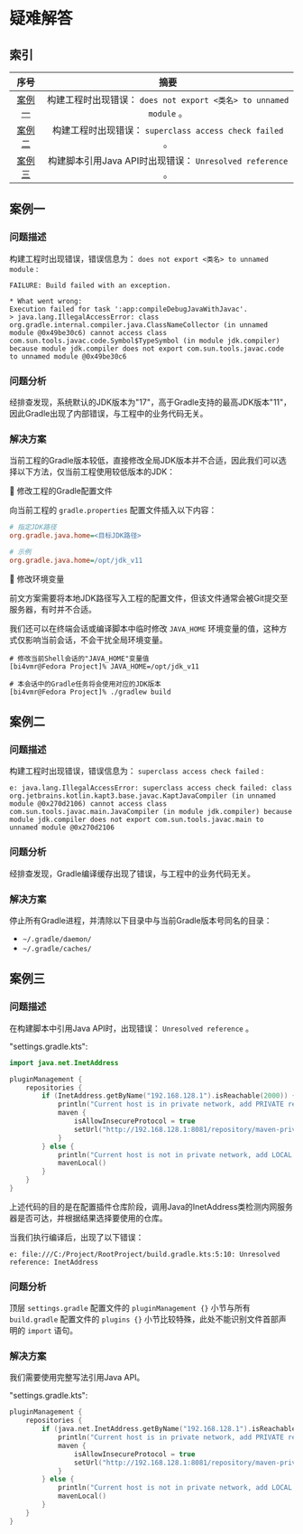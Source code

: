 # 疑难解答
## 索引

<div align="center">

|       序号        |                                摘要                                |
| :---------------: | :----------------------------------------------------------------: |
| [案例一](#案例一) | 构建工程时出现错误： `does not export <类名> to unnamed module` 。 |
| [案例二](#案例二) |      构建工程时出现错误： `superclass access check failed` 。      |
| [案例三](#案例三) |     构建脚本引用Java API时出现错误： `Unresolved reference` 。     |

</div>

## 案例一
### 问题描述
构建工程时出现错误，错误信息为： `does not export <类名> to unnamed module` :

```text
FAILURE: Build failed with an exception.

* What went wrong:
Execution failed for task ':app:compileDebugJavaWithJavac'.
> java.lang.IllegalAccessError: class org.gradle.internal.compiler.java.ClassNameCollector (in unnamed module @0x49be30c6) cannot access class com.sun.tools.javac.code.Symbol$TypeSymbol (in module jdk.compiler) because module jdk.compiler does not export com.sun.tools.javac.code to unnamed module @0x49be30c6
```

### 问题分析
经排查发现，系统默认的JDK版本为"17"，高于Gradle支持的最高JDK版本"11"，因此Gradle出现了内部错误，与工程中的业务代码无关。

### 解决方案
当前工程的Gradle版本较低，直接修改全局JDK版本并不合适，因此我们可以选择以下方法，仅当前工程使用较低版本的JDK：

🔷 修改工程的Gradle配置文件

向当前工程的 `gradle.properties` 配置文件插入以下内容：

```ini
# 指定JDK路径
org.gradle.java.home=<目标JDK路径>

# 示例
org.gradle.java.home=/opt/jdk_v11
```

🔷 修改环境变量

前文方案需要将本地JDK路径写入工程的配置文件，但该文件通常会被Git提交至服务器，有时并不合适。

我们还可以在终端会话或编译脚本中临时修改 `JAVA_HOME` 环境变量的值，这种方式仅影响当前会话，不会干扰全局环境变量。

```text
# 修改当前Shell会话的"JAVA_HOME"变量值
[bi4vmr@Fedora Project]% JAVA_HOME=/opt/jdk_v11

# 本会话中的Gradle任务将会使用对应的JDK版本
[bi4vmr@Fedora Project]% ./gradlew build
```

## 案例二
### 问题描述
构建工程时出现错误，错误信息为： `superclass access check failed` :

```text
e: java.lang.IllegalAccessError: superclass access check failed: class org.jetbrains.kotlin.kapt3.base.javac.KaptJavaCompiler (in unnamed module @0x270d2106) cannot access class com.sun.tools.javac.main.JavaCompiler (in module jdk.compiler) because module jdk.compiler does not export com.sun.tools.javac.main to unnamed module @0x270d2106
```

### 问题分析
经排查发现，Gradle编译缓存出现了错误，与工程中的业务代码无关。

### 解决方案
停止所有Gradle进程，并清除以下目录中与当前Gradle版本号同名的目录：

- `~/.gradle/daemon/`
- `~/.gradle/caches/`

## 案例三
### 问题描述
在构建脚本中引用Java API时，出现错误： `Unresolved reference` 。

"settings.gradle.kts":

```kotlin
import java.net.InetAddress

pluginManagement {
    repositories {
        if (InetAddress.getByName("192.168.128.1").isReachable(2000)) {
            println("Current host is in private network, add PRIVATE repositorys.")
            maven {
                isAllowInsecureProtocol = true
                setUrl("http://192.168.128.1:8081/repository/maven-private/")
            }
        } else {
            println("Current host is not in private network, add LOCAL repositorys.")
            mavenLocal()
        }
    }
}
```

上述代码的目的是在配置插件仓库阶段，调用Java的InetAddress类检测内网服务器是否可达，并根据结果选择要使用的仓库。

当我们执行编译后，出现了以下错误：

```text
e: file:///C:/Project/RootProject/build.gradle.kts:5:10: Unresolved reference: InetAddress
```

### 问题分析
顶层 `settings.gradle` 配置文件的 `pluginManagement {}` 小节与所有 `build.gradle` 配置文件的 `plugins {}` 小节比较特殊，此处不能识别文件首部声明的 `import` 语句。

### 解决方案
我们需要使用完整写法引用Java API。

"settings.gradle.kts":

```kotlin
pluginManagement {
    repositories {
        if (java.net.InetAddress.getByName("192.168.128.1").isReachable(2000)) {
            println("Current host is in private network, add PRIVATE repositorys.")
            maven {
                isAllowInsecureProtocol = true
                setUrl("http://192.168.128.1:8081/repository/maven-private/")
            }
        } else {
            println("Current host is not in private network, add LOCAL repositorys.")
            mavenLocal()
        }
    }
}
```
